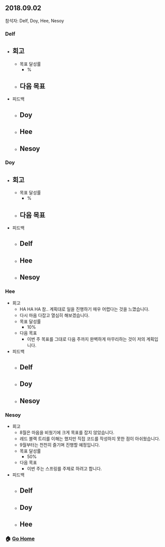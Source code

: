 ## 2018.09.02
참석자: Delf, Doy, Hee, Nesoy

### Delf
- 회고
  -
  - 목표 달성률
    - %
  - 다음 목표
    -
- 피드백
  - Doy
    -
  - Hee
    -
  - Nesoy
    -

### Doy
- 회고
  -
  - 목표 달성률
    - %
  - 다음 목표
    -
- 피드백
  - Delf
    -
  - Hee
    -
  - Nesoy
    -

### Hee
- 회고
  - HA HA HA 참.. 계획대로 일을 진행하기 매우 어렵다는 것을 느꼈습니다.
  - 다시 마음 다잡고 열심히 해보겠습니다.
  - 목표 달성률
    - 10%
  - 다음 목표
    - 이번 주 목표를 그대로 다음 주까지 완벽하게 마무리하는 것이 저의 계획입니다.
- 피드백
  - Delf
    -
  - Doy
    -
  - Nesoy
    -

### Nesoy
- 회고
  - 8월은 마음을 비웠기에 크게 목표를 잡지 않았습니다.
  - 레드 블랙 트리를 이해는 했지만 직접 코드를 작성하지 못한 점이 아쉬웠습니다.
  - 9월부터는 천천히 즐기며 진행할 예정입니다.
  - 목표 달성률
    - 50%
  - 다음 목표
    - 이번 주는 스프링를 주제로 하려고 합니다.
- 피드백
  - Delf
    -
  - Doy
    -
  - Hee
    -

### :house: [Go Home](https://github.com/T-WWL/WWL)
